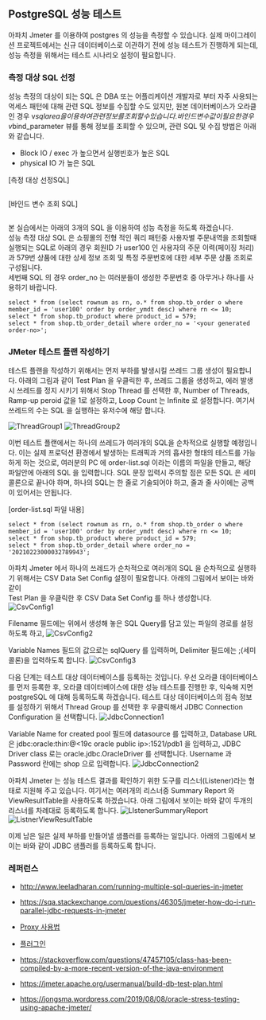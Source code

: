 ## PostgreSQL 성능 테스트 ##

아파치 Jmeter 를 이용하여 postgres 의 성능을 측정할 수 있습니다. 실제 마이그레이션 프로젝트에서는 신규 데이터베이스로 이관하기 전에 성능 테스트가 진행하게 되는데, 성능 측정을 위해서는 테스트 시나리오 설정이 필요합니다. 

### 측정 대상 SQL 선정 ###

성능 측정의 대상이 되는 SQL 은 DBA 또는 어플리케이션 개발자로 부터 자주 사용되는 억세스 패턴에 대해 관련 SQL 정보를 수집할 수도 있지만, 원본 데이터베이스가 오라클인 경우 v$sqlarea 을 이용하여 관련 정보를 조회할 수 있습니다. 바인드 변수값이 필요한 경우 v$bind_parameter 뷰를 통해 정보를 조회할 수 있으며, 관련 SQL 및 수집 방법은 아래와 같습니다. 

* Block IO / exec 가 높으면서 실행빈호가 높은 SQL 
* physical IO 가 높은 SQL 

[측정 대상 선정SQL]
```

```

[바인드 변수 조회 SQL]
```

```

본 실습에서는 아래의 3개의 SQL 을 이용하여 성능 측정을 하도록 하겠습니다.  
성능 측정 대상 SQL 은 쇼핑몰의 전형 적인 쿼리 패턴중 사용자별 주문내역을 조회할때 실행되는 SQL로 아래의 경우 
회원ID 가 user100 인 사용자의 주문 이력(페이징 처리)과 579번 상품에 대한 상세 정보 조회 및 특정 주문번호에 대한 세부 주문 상품 조회로 구성됩니다.   
세번째 SQL 의 경우 order_no 는 여러분들이 생성한 주문번호 중 아무거나 하나를 사용하기 바랍니다. 

```
select * from (select rownum as rn, o.* from shop.tb_order o where member_id = 'user100' order by order_ymdt desc) where rn <= 10;
select * from shop.tb_product where product_id = 579;
select * from shop.tb_order_detail where order_no = '<your generated order-no>';
```


### JMeter 테스트 플랜 작성하기 ###

테스트 플랜을 작성하기 위해서는 먼저 부하를 발생시킬 쓰레드 그룹 생성이 필요합니다. 아래의 그림과 같이 Test Plan 을 우클릭한 후, 쓰레드 그룹을 생성하고,
에러 발생시 쓰레드를 정지 시키기 위해서 Stop Thread 를 선택한 후, Number of Threads, Ramp-up peroid 값을 1로 설정하고, Loop Count 는 Infinite 로 설정합니다. 여기서 쓰레드의 수는 SQL 을 실행하는 유저수에 해당 합니다. 

![ThreadGroup1](https://github.com/gnosia93/postgres-terraform/blob/main/performance/images/ThreadGroup1.png)
![ThreadGroup2](https://github.com/gnosia93/postgres-terraform/blob/main/performance/images/ThreadGroup2.png)


이번 테스트 플랜에서는 하나의 쓰레드가 여러개의 SQL을 순차적으로 실행할 예정입니다. 이는 실제 프로덕션 환경에서 발생하는 트래픽과 거의 흡사한 형태의 테스트를
가능하게 하는 것으로, 여러분의 PC 에 order-list.sql 이라는 이름의 파일을 만들고, 해당 파일안에 아래의 SQL 을 입력합니다.
SQL 문장 입력시 주의할 점은 모든 SQL 은 세미콜론으로 끝나야 하며, 하나의 SQL는 한 줄로 기술되어야 하고, 줄과 줄 사이에는 공백이 있어서는 안됩니다. 

[order-list.sql 파일 내용]
```
select * from (select rownum as rn, o.* from shop.tb_order o where member_id = 'user100' order by order_ymdt desc) where rn <= 10;
select * from shop.tb_product where product_id = 579;
select * from shop.tb_order_detail where order_no = '20210223000032789943';
```

아파치 Jmeter 에서 하나의 쓰레드가 순차적으로 여러개의 SQL 을 순차적으로 실행하기 위해서는 CSV Data Set Config 설정이 필요합니다. 아래의 그림에서 보이는 바와 같이  
Test Plan 을 우클릭한 후 CSV Data Set Config 를 하나 생성합니다. 
![CsvConfig1](https://github.com/gnosia93/postgres-terraform/blob/main/performance/images/CsvConfig1.png)

Filename 필드에는 위에서 생성해 놓은 SQL Query를 담고 있는 파일의 경로를 설정하도록 하고, 
![CsvConfig2](https://github.com/gnosia93/postgres-terraform/blob/main/performance/images/CsvConfig2.png)

Variable Names 필드의 값으로는 sqlQuery 를 입력하며, Delimiter 필드에는 ;(세미콜론)을 입력하도록 합니다. 
![CsvConfig3](https://github.com/gnosia93/postgres-terraform/blob/main/performance/images/CsvConfig3.png)

다음 단계는 테스트 대상 데이터베이스를 등록하는 것입니다. 우선 오라클 데이터베이스를 먼저 등록한 후, 오라클 데이터베이스에 대한 성능 테스트를 진행한 후, 익숙해 지면
postgreSQL 에 대해 등록하도록 하겠습니다. 테스트 대상 데이터베이스의 접속 정보를 설정하기 위해서 Thread Group 를 선택한 후 우클릭해서 JDBC Connection Configuration 을 선택합니다. 
![JdbcConnection1](https://github.com/gnosia93/postgres-terraform/blob/main/performance/images/JdbcConnection1.png)

Variable Name for created pool 필드에 datasource 를 입력하고, Database URL 은 jdbc:oracle:thin:@<19c oracle public ip>:1521/pdb1 
을 입력하고, JDBC Driver class 로는 oracle.jdbc.OracleDriver 를 선택합니다.
Username 과 Password 란에는 shop 으로 입력합니다. 
![JdbcConnection2](https://github.com/gnosia93/postgres-terraform/blob/main/performance/images/JdbcConnection2.png)

아파치 Jmeter 는 성능 테스트 결과를 확인하기 위한 도구를 리스너(Listener)라는 형태로 지원해 주고 있습니다. 여기서는 여러개의 리스너중 Summary Report 와 ViewResultTable을 사용하도록 하겠습니다.
아래 그림에서 보이는 바와 같이 두개의 리스너를 차례대로 등록하도록 합니다. 
![LIstenerSummaryReport](https://github.com/gnosia93/postgres-terraform/blob/main/performance/images/LIstenerSummaryReport.png)
![ListnerViewResultTable](https://github.com/gnosia93/postgres-terraform/blob/main/performance/images/ListnerViewResultTable.png)

이제 남은 일은 실제 부하를 만들어낼 샘플러를 등록하는 일입니다. 아래의 그림에서 보이는 바와 같이 JDBC 샘플러를 등록하도록 합니다. 


### 레퍼런스 ###

* http://www.leeladharan.com/running-multiple-sql-queries-in-jmeter

* https://sqa.stackexchange.com/questions/46305/jmeter-how-do-i-run-parallel-jdbc-requests-in-jmeter

* [Proxy 사용법](https://sncap.tistory.com/547)

* [플러그인](https://huistorage.tistory.com/89?category=723808)

* https://stackoverflow.com/questions/47457105/class-has-been-compiled-by-a-more-recent-version-of-the-java-environment

* https://jmeter.apache.org/usermanual/build-db-test-plan.html

* https://jongsma.wordpress.com/2019/08/08/oracle-stress-testing-using-apache-jmeter/
